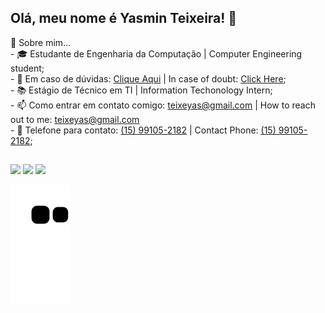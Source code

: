 ## Olá, meu nome é Yasmin Teixeira! 👋
</h5>
  📄 Sobre mim...  
  <br>
 - 🎓 Estudante de Engenharia da Computação | Computer Engineering student;
 <br> 
 - 💬 Em caso de dúvidas: <a href="https://github.com/yasteixeira/yasteixeira/issues" title="Issues"> Clique Aqui</a> | In case of doubt:  <a href="https://github.com/yasteixeira/yasteixeira/issues" title="Issues"> Click Here</a>; 
 <br>
 - 📚 Estágio de Técnico em TI | Information Techonology Intern;
  <br>
 - 📫 Como entrar em contato comigo: <a href="email: teixeyas@gmail.com">teixeyas@gmail.com</a> | How to reach out to me: <a href="email: teixeyas@gmail.com">teixeyas@gmail.com</a> 
  <br>
- 📲 Telefone para contato: <a href= "numero: (15) 991052182" >(15) 99105-2182</a> | Contact Phone: <a href= "numero: (15) 991052182" >(15) 99105-2182</a>;

## 
<div> 
  <a href="https://instagram.com/_yasteixeira" target="_blank"><img src="https://img.shields.io/badge/-Instagram-%23E4405F?style=for-the-badge&logo=instagram&logoColor=white" target="_blank"></a>
  <a href = "mailto:teixeyas@gmail.com"><img src="https://img.shields.io/badge/-Gmail-%23333?style=for-the-badge&logo=gmail&logoColor=white" target="_blank"></a>
  <a href="https://www.linkedin.com/in/yasmin-teixeira-a73013238/" target="_blank"><img src="https://img.shields.io/badge/-LinkedIn-%230077B5?style=for-the-badge&logo=linkedin&logoColor=white" target="_blank"></a> 
 
  ![Snake animation](https://github.com/rafaballerini/rafaballerini/blob/output/github-contribution-grid-snake.svg)
</div>
